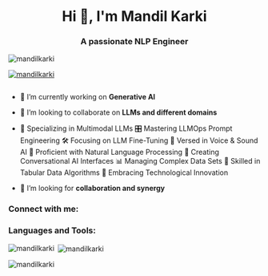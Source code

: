 <h1 align="center">Hi 👋, I'm Mandil Karki</h1>
<h3 align="center">A passionate NLP Engineer</h3>

<p align="left"> <img src="https://komarev.com/ghpvc/?username=mandilkarki&label=Profile%20views&color=0e75b6&style=flat" alt="mandilkarki" /> </p>

<p align="left"> <a href="https://github.com/ryo-ma/github-profile-trophy"><img src="https://github-profile-trophy.vercel.app/?username=mandilkarki" alt="mandilkarki" /></a> </p>

<p align="left"> <a href="https://twitter.com/" target="blank"><img src="https://img.shields.io/twitter/follow/?logo=twitter&style=for-the-badge" alt="" /></a> </p>

- 🔭 I’m currently working on **Generative AI**

- 👯 I’m looking to collaborate on **LLMs and different domains**
-   🧠 Specializing in Multimodal LLMs
    🎛️ Mastering LLMOps Prompt Engineering
    🛠️ Focusing on LLM Fine-Tuning
    🎤 Versed in Voice & Sound AI
    📝 Proficient with Natural Language Processing
    💬 Creating Conversational AI Interfaces
    📊 Managing Complex Data Sets
    🧮 Skilled in Tabular Data Algorithms
    🌟 Embracing Technological Innovation
- 🤝 I’m looking for **collaboration and synergy**

<h3 align="left">Connect with me:</h3>
<p align="left">
</p>

<h3 align="left">Languages and Tools:</h3>


<p><img align="left" src="https://github-readme-stats.vercel.app/api/top-langs?username=mandilkarki&show_icons=true&locale=en&layout=compact" alt="mandilkarki" /></p>

<p>&nbsp;<img align="center" src="https://github-readme-stats.vercel.app/api?username=mandilkarki&show_icons=true&locale=en" alt="mandilkarki" /></p>

<p><img align="center" src="https://github-readme-streak-stats.herokuapp.com/?user=mandilkarki&" alt="mandilkarki" /></p>

